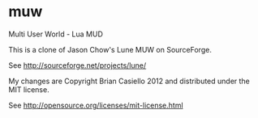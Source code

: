 muw
===

Multi User World - Lua MUD

This is a clone of Jason Chow's Lune MUW on SourceForge.

See http://sourceforge.net/projects/lune/

My changes are Copyright Brian Casiello 2012 and distributed under the MIT license.

See http://opensource.org/licenses/mit-license.html

